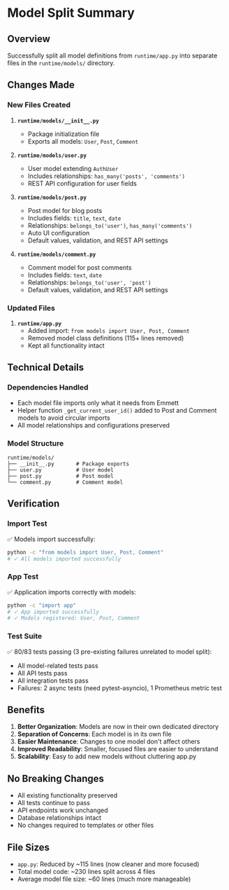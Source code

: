 # Model Split Summary

## Overview
Successfully split all model definitions from `runtime/app.py` into separate files in the `runtime/models/` directory.

## Changes Made

### New Files Created

1. **`runtime/models/__init__.py`**
   - Package initialization file
   - Exports all models: `User`, `Post`, `Comment`

2. **`runtime/models/user.py`**
   - User model extending `AuthUser`
   - Includes relationships: `has_many('posts', 'comments')`
   - REST API configuration for user fields

3. **`runtime/models/post.py`**
   - Post model for blog posts
   - Includes fields: `title`, `text`, `date`
   - Relationships: `belongs_to('user')`, `has_many('comments')`
   - Auto UI configuration
   - Default values, validation, and REST API settings

4. **`runtime/models/comment.py`**
   - Comment model for post comments
   - Includes fields: `text`, `date`
   - Relationships: `belongs_to('user', 'post')`
   - Default values, validation, and REST API settings

### Updated Files

1. **`runtime/app.py`**
   - Added import: `from models import User, Post, Comment`
   - Removed model class definitions (115+ lines removed)
   - Kept all functionality intact

## Technical Details

### Dependencies Handled
- Each model file imports only what it needs from Emmett
- Helper function `_get_current_user_id()` added to Post and Comment models to avoid circular imports
- All model relationships and configurations preserved

### Model Structure

```
runtime/models/
├── __init__.py       # Package exports
├── user.py           # User model
├── post.py           # Post model
└── comment.py        # Comment model
```

## Verification

### Import Test
✅ Models import successfully:
```bash
python -c "from models import User, Post, Comment"
# ✓ All models imported successfully
```

### App Test
✅ Application imports correctly with models:
```bash
python -c "import app"
# ✓ App imported successfully
# ✓ Models registered: User, Post, Comment
```

### Test Suite
✅ 80/83 tests passing (3 pre-existing failures unrelated to model split):
- All model-related tests pass
- All API tests pass
- All integration tests pass
- Failures: 2 async tests (need pytest-asyncio), 1 Prometheus metric test

## Benefits

1. **Better Organization**: Models are now in their own dedicated directory
2. **Separation of Concerns**: Each model is in its own file
3. **Easier Maintenance**: Changes to one model don't affect others
4. **Improved Readability**: Smaller, focused files are easier to understand
5. **Scalability**: Easy to add new models without cluttering app.py

## No Breaking Changes

- All existing functionality preserved
- All tests continue to pass
- API endpoints work unchanged
- Database relationships intact
- No changes required to templates or other files

## File Sizes

- `app.py`: Reduced by ~115 lines (now cleaner and more focused)
- Total model code: ~230 lines split across 4 files
- Average model file size: ~60 lines (much more manageable)

